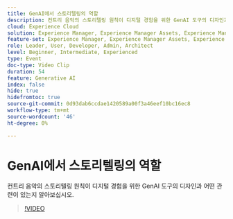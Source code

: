 ```yaml
---
title: GenAI에서 스토리텔링의 역할
description: 컨트리 음악의 스토리텔링 원칙이 디지털 경험을 위한 GenAI 도구의 디자인과 어떤 관련이 있는지 알아보십시오.
cloud: Experience Cloud
solution: Experience Manager, Experience Manager Assets, Experience Manager Forms, Experience Manager Sites, Sensei
feature-set: Experience Manager, Experience Manager Assets, Experience Manager Forms, Experience Manager Sites
role: Leader, User, Developer, Admin, Architect
level: Beginner, Intermediate, Experienced
type: Event
doc-type: Video Clip
duration: 54
feature: Generative AI
index: false
hide: true
hidefromtoc: true
source-git-commit: 0d93dab6ccdae1420589a00f3a46eef10bc16ec8
workflow-type: tm+mt
source-wordcount: '46'
ht-degree: 0%

---
```



# GenAI에서 스토리텔링의 역할

컨트리 음악의 스토리텔링 원칙이 디지털 경험을 위한 GenAI 도구의 디자인과 어떤 관련이 있는지 알아보십시오.

>[!VIDEO](https://video.tv.adobe.com/v/3462016/?learn=on&enablevpops&captions=kor)
